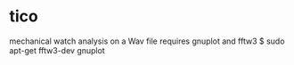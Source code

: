 # tico
mechanical watch analysis  on a Wav file
requires gnuplot and fftw3
$ sudo apt-get fftw3-dev gnuplot


